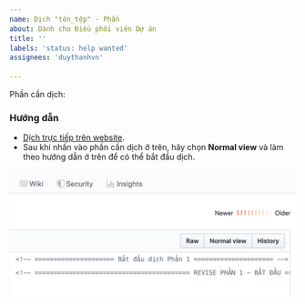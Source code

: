 ```yaml
---
name: Dịch "tên_tệp" - Phần 
about: Dành cho Điều phối viên Dự án
title: ''
labels: 'status: help wanted'
assignees: 'duythanhvn'

---
```


Phần cần dịch: 

### Hướng dẫn
- [Dịch trực tiếp trên website](../../CONTRIBUTING.md).
- Sau khi nhấn vào phần cần dịch ở trên, hãy chọn **Normal view** và làm theo hướng dẫn ở trên để có thể bắt đầu dịch.

![](/translation_team/normal-view.png)
